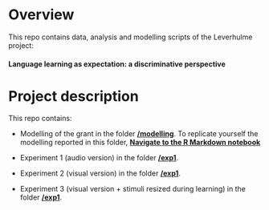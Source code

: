 # Overview
This repo contains data, analysis and modelling scripts of the Leverhulme project: 
#### Language learning as expectation: a discriminative perspective ####

# Project description
This repo contains: 

* Modelling of the grant in the folder **[/modelling](https://github.com/n400peanuts/leverhulmeNDL/tree/master/modelling)**. 
To replicate yourself the modelling reported in this folder, **[Navigate to the R Markdown notebook](https://github.com/n400peanuts/leverhulmeNDL/blob/master/modelling/modellingGrant_strand1.Rmd)** 

* Experiment 1 (audio version) in the folder **[/exp1](https://github.com/n400peanuts/leverhulmeNDL/tree/master/exp1)**. 
* Experiment 2 (visual version) in the folder **[/exp1](https://github.com/n400peanuts/leverhulmeNDL/tree/master/exp2)**. 
* Experiment 3 (visual version + stimuli resized during learning) in the folder **[/exp1](https://github.com/n400peanuts/leverhulmeNDL/tree/master/exp3)**. 